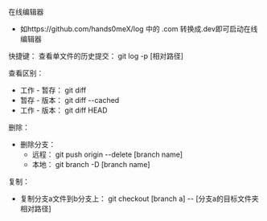 在线编辑器
 - 如https://github.com/hands0meX/log 中的 .com 转换成.dev即可启动在线编辑器



 快捷键：
 查看单文件的历史提交： git log -p [相对路径]

 查看区别： 
  - 工作 - 暂存： git diff
  - 暂存 - 版本： git diff --cached
  - 工作 - 版本： git diff HEAD

 删除：
  - 删除分支：
    - 远程： git push origin --delete [branch name]
    - 本地： git branch -D [branch name]
  
 复制：
  - 复制分支a文件到b分支上： git checkout [branch a] -- [分支a的目标文件夹相对路径]